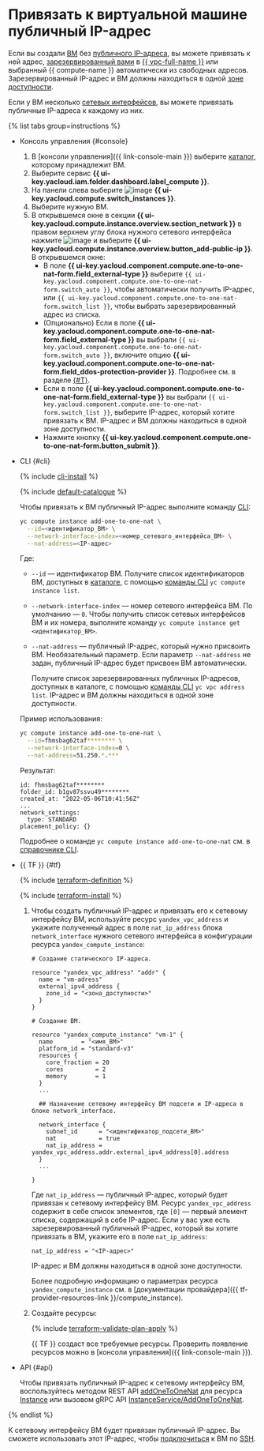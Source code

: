 # Привязать к виртуальной машине публичный IP-адрес

Если вы создали [ВМ](../../concepts/vm.md) без [публичного IP-адреса](../../../vpc/concepts/address.md#public-addresses), вы можете привязать к ней адрес, [зарезервированный вами](../../../vpc/operations/get-static-ip.md) в [{{ vpc-full-name }}](../../../vpc/) или выбранный {{ compute-name }} автоматически из свободных адресов. Зарезервированный IP-адрес и ВМ должны находиться в одной [зоне доступности](../../../overview/concepts/geo-scope.md).

Если у ВМ несколько [сетевых интерфейсов](../../concepts/network.md), вы можете привязать публичные IP-адреса к каждому из них.

{% list tabs group=instructions %}

- Консоль управления {#console}

  1. В [консоли управления]({{ link-console-main }}) выберите [каталог](../../../resource-manager/concepts/resources-hierarchy.md#folder), которому принадлежит ВМ.
  1. Выберите сервис **{{ ui-key.yacloud.iam.folder.dashboard.label_compute }}**.
  1. На панели слева выберите ![image](../../../_assets/console-icons/server.svg) **{{ ui-key.yacloud.compute.switch_instances }}**.
  1. Выберите нужную ВМ.
  1. В открывшемся окне в секции **{{ ui-key.yacloud.compute.instance.overview.section_network }}** в правом верхнем углу блока нужного сетевого интерфейса нажмите ![image](../../../_assets/console-icons/ellipsis.svg) и выберите **{{ ui-key.yacloud.compute.instance.overview.button_add-public-ip }}**. В открывшемся окне:
      * В поле **{{ ui-key.yacloud.component.compute.one-to-one-nat-form.field_external-type }}** выберите `{{ ui-key.yacloud.component.compute.one-to-one-nat-form.switch_auto }}`, чтобы автоматически получить IP-адрес, или `{{ ui-key.yacloud.component.compute.one-to-one-nat-form.switch_list }}`, чтобы выбрать зарезервированный адрес из списка.
      * (Опционально) Если в поле **{{ ui-key.yacloud.component.compute.one-to-one-nat-form.field_external-type }}** вы выбрали `{{ ui-key.yacloud.component.compute.one-to-one-nat-form.switch_auto }}`, включите опцию **{{ ui-key.yacloud.component.compute.one-to-one-nat-form.field_ddos-protection-provider }}**. Подробнее см. в разделе [{#T}](../../../vpc/ddos-protection/index.md).
      * Если в поле **{{ ui-key.yacloud.component.compute.one-to-one-nat-form.field_external-type }}** вы выбрали `{{ ui-key.yacloud.component.compute.one-to-one-nat-form.switch_list }}`, выберите IP-адрес, который хотите привязать к ВМ. IP-адрес и ВМ должны находиться в одной зоне доступности.
      * Нажмите кнопку **{{ ui-key.yacloud.component.compute.one-to-one-nat-form.button_submit }}**.

- CLI {#cli}

  {% include [cli-install](../../../_includes/cli-install.md) %}

  {% include [default-catalogue](../../../_includes/default-catalogue.md) %}

  Чтобы привязать к ВМ публичный IP-адрес выполните команду [CLI](../../../cli/):

  ```bash
  yc compute instance add-one-to-one-nat \
    --id=<идентификатор_ВМ> \
    --network-interface-index=<номер_сетевого_интерфейса_ВМ> \
    --nat-address=<IP-адрес>
  ```

  Где:
  * `--id` — идентификатор ВМ. Получите список идентификаторов ВМ, доступных в [каталоге](../../../resource-manager/concepts/resources-hierarchy.md#folder), с помощью [команды CLI](../../../cli/cli-ref/compute/cli-ref/instance/list.md) `yc compute instance list`.
  * `--network-interface-index` — номер сетевого интерфейса ВМ. По умолчанию — `0`. Чтобы получить список сетевых интерфейсов ВМ и их номера, выполните команду `yc compute instance get <идентификатор_ВМ>`.
  * `--nat-address` — публичный IP-адрес, который нужно присвоить ВМ. Необязательный параметр. Если параметр `--nat-address` не задан, публичный IP-адрес будет присвоен ВМ автоматически.

    Получите список зарезервированных публичных IP-адресов, доступных в каталоге, с помощью [команды CLI](../../../cli/cli-ref/vpc/cli-ref/address/list.md) `yc vpc address list`. IP-адрес и ВМ должны находиться в одной зоне доступности.

  Пример использования:

  ```bash
  yc compute instance add-one-to-one-nat \
    --id=fhmsbag62taf******** \
    --network-interface-index=0 \
    --nat-address=51.250.*.***
  ```

  Результат:

  ```text
  id: fhmsbag62taf********
  folder_id: b1gv87ssvu49********
  created_at: "2022-05-06T10:41:56Z"
  ...
  network_settings:
    type: STANDARD
  placement_policy: {}
  ```

  Подробнее о команде `yc compute instance add-one-to-one-nat` см. в [справочнике CLI](../../../cli/cli-ref/compute/cli-ref/instance/add-one-to-one-nat.md).

- {{ TF }} {#tf}

  {% include [terraform-definition](../../../_tutorials/_tutorials_includes/terraform-definition.md) %}

  {% include [terraform-install](../../../_includes/terraform-install.md) %}

  1. Чтобы создать публичный IP-адрес и привязать его к сетевому интерфейсу ВМ, используйте ресурс `yandex_vpc_address` и укажите полученный адрес в поле `nat_ip_address` блока `network_interface` нужного сетевого интерфейса в конфигурации ресурса `yandex_compute_instance`:

     ```hcl
     # Создание статического IP-адреса.

     resource "yandex_vpc_address" "addr" {
       name = "vm-adress"
       external_ipv4_address {
         zone_id = "<зона_доступности>"
       }
     }

     # Создание ВМ.

     resource "yandex_compute_instance" "vm-1" {
       name        = "<имя_ВМ>"
       platform_id = "standard-v3"
       resources {
         core_fraction = 20
         cores         = 2
         memory        = 1
       }
       ...

       ## Назначение сетевому интерфейсу ВМ подсети и IP-адреса в блоке network_interface.

       network_interface {
         subnet_id      = "<идентификатор_подсети_ВМ>"
         nat            = true
         nat_ip_address = yandex_vpc_address.addr.external_ipv4_address[0].address
       }
       ...

     }
     ```

     Где `nat_ip_address` — публичный IP-адрес, который будет привязан к сетевому интерфейсу ВМ. Ресурс `yandex_vpc_address` содержит в себе список элементов, где `[0]` — первый элемент списка, содержащий в себе IP-адрес. Если у вас уже есть зарезервированный публичный IP-адрес, который вы хотите привязать в ВМ, укажите его в поле `nat_ip_address`:

     ```hcl
     nat_ip_address = "<IP-адрес>"
     ```

     IP-адрес и ВМ должны находиться в одной зоне доступности.

     Более подробную информацию о параметрах ресурса `yandex_compute_instance` см. в [документации провайдера]({{ tf-provider-resources-link }}/compute_instance).
  1. Создайте ресурсы:

     {% include [terraform-validate-plan-apply](../../../_tutorials/_tutorials_includes/terraform-validate-plan-apply.md) %}

     {{ TF }} создаст все требуемые ресурсы. Проверить появление ресурсов можно в [консоли управления]({{ link-console-main }}).

- API {#api}

  Чтобы привязать публичный IP-адрес к сетевому интерфейсу ВМ, воспользуйтесь методом REST API [addOneToOneNat](../../api-ref/Instance/addOneToOneNat.md) для ресурса [Instance](../../api-ref/Instance/index.md) или вызовом gRPC API [InstanceService/AddOneToOneNat](../../api-ref/grpc/Instance/addOneToOneNat.md).

{% endlist %}

К сетевому интерфейсу ВМ будет привязан публичный IP-адрес. Вы сможете использовать этот IP-адрес, чтобы [подключиться](../vm-connect/ssh.md#vm-connect) к ВМ по [SSH](../../../glossary/ssh-keygen.md).